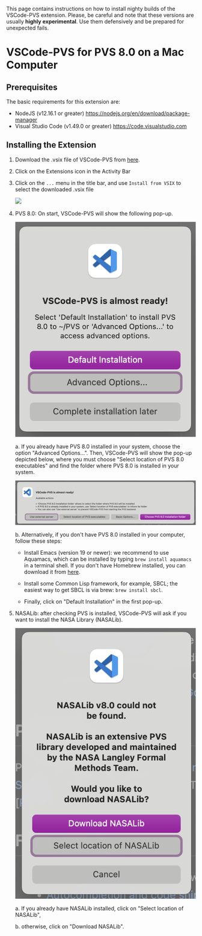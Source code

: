 This page contains instructions on how to install nighty builds of the VSCode-PVS extension.
Please, be careful and note that these versions are usually **highly experimental**.
Use them defensively and be prepared for unexpected fails.

# VSCode-PVS for PVS 8.0 on a Mac Computer

## Prerequisites

The basic requirements for this extension are:
* NodeJS (v12.16.1 or greater) https://nodejs.org/en/download/package-manager
* Visual Studio Code (v1.49.0 or greater) https://code.visualstudio.com

## Installing the Extension

1. Download the .vsix file of VSCode-PVS from [here](./).
2. Click on the Extensions icon in the Activity Bar
3. Click on the `...` menu in the title bar, and use `Install from VSIX` to select the downloaded .vsix file

    <img src="https://github.com/nasa/vscode-pvs/raw/master/vscode-pvs/screenshots/how-to-install-vscode-pvs.gif" width="600">

4. PVS 8.0: On start, VSCode-PVS will show the following pop-up.

   <img src="../vscode-pvs/screenshots/vscode-pvs-installer-basic-options.png">
 
   a. If you already have PVS 8.0 installed in your system, choose the option "Advanced Options...". Then, VSCode-PVS will show the pop-up depicted below, where you must choose "Select location of PVS 8.0 executables" and find the folder where PVS 8.0 is installed in your system.

   <img src="../vscode-pvs/screenshots/vscode-pvs-installer-advanced-options.png">

   b. Alternatively, if you don't have PVS 8.0 installed in your computer, follow these steps:

      * Install Emacs (version 19 or newer): we recommend to use Aquamacs, which can be installed by typing `brew install aquamacs` in a terminal shell. If you don't have Homebrew installed, you can download it from [here](https://brew.sh/).

      * Install some Common Lisp framework, for example, SBCL; the easiest way to get SBCL is via brew: `brew install sbcl`.
      
      * Finally, click on "Default Installation" in the first pop-up.

5. NASALib: after checking PVS is installed, VSCode-PVS will ask if you want to install the NASA Library (NASALib).

   <img src="../vscode-pvs/screenshots/vscode-pvs-installer-download-nasalib.png">

   a. If you already have NASALib installed, click on "Select location of NASALib",

   b. otherwise, click on "Download NASALib".
